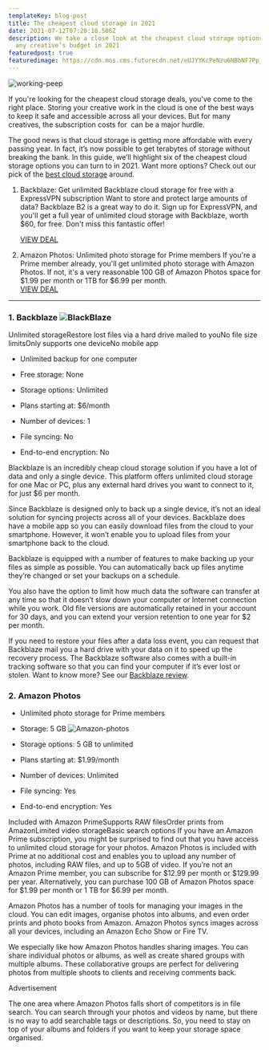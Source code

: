 ```yaml
---
templateKey: blog-post
title: The cheapest cloud storage in 2021
date: 2021-07-12T07:20:18.506Z
description: We take a close look at the cheapest cloud storage options to fit
  any creative’s budget in 2021
featuredpost: true
featuredimage: https://cdn.mos.cms.futurecdn.net/eUJYYKcPeNzu6NBbNF7Ppj-1024-80.jpg.webp
---
```



<!--StartFragment-->
![working-peep](https://cdn.mos.cms.futurecdn.net/eUJYYKcPeNzu6NBbNF7Ppj-1024-80.jpg.webp)

If you're looking for the cheapest cloud storage deals, you've come to the right place. Storing your creative work in the cloud is one of the best ways to keep it safe and accessible across all your devices. But for many creatives, the subscription costs for  can be a major hurdle.

The good news is that cloud storage is getting more affordable with every passing year. In fact, it’s now possible to get terabytes of storage without breaking the bank. In this guide, we’ll highlight six of the cheapest cloud storage options you can turn to in 2021. Want more options? Check out our pick of the [best cloud storage](https://www.creativebloq.com/buying-guides/best-cloud-storage) around.

 
1. Backblaze: Get unlimited Backblaze cloud storage for free with a ExpressVPN subscription
Want to store and protect large amounts of data? Backblaze B2 is a great way to do it. Sign up for ExpressVPN, and you'll get a full year of unlimited cloud storage with Backblaze, worth $60, for free. Don't miss this fantastic offer!

   [VIEW DEAL](https://xvtelink.com/go/backblaze?offer=3monthsfree&a_fid=744&data1=cbq-in-4283968626419228700)





2. Amazon Photos: Unlimited photo storage for Prime members
If you're a Prime member already, you'll get unlimited photo storage with Amazon Photos. If not, it's a very reasonable 100 GB of Amazon Photos space for $1.99 per month or 1TB for $6.99 per month.                                            
[VIEW DEAL](https://target.georiot.com/Proxy.ashx?tsid=8429&GR_URL=https%3A%2F%2Famazon.co.uk%2Fb%3Fie%3DUTF8%26node%3D14156436031%26tag%3Dhawk-future-21%26ascsubtag%3Dcbq-in-6540590739595194000-21)

---
### 1. Backblaze ![BlackBlaze](https://cdn.mos.cms.futurecdn.net/xLNUAAMWHnUFkpCoAjZEjT-970-80.png.webp)



Unlimited storageRestore lost files via a hard drive mailed to youNo file size limitsOnly supports one deviceNo mobile app
- Unlimited backup for one computer

- Free storage: None



- Storage options: Unlimited  
- Plans starting at: $6/month
- Number of devices: 1
- File syncing: No 
- End-to-end encryption: No

Blackblaze is an incredibly cheap cloud storage solution if you have a lot of data and only a single device. This platform offers unlimited cloud storage for one Mac or PC, plus any external hard drives you want to connect to it, for just $6 per month.


Since Backblaze is designed only to back up a single device, it’s not an ideal solution for syncing projects across all of your devices. Backblaze does have a mobile app so you can easily download files from the cloud to your smartphone. However, it won’t enable you to upload files from your smartphone back to the cloud.

Backblaze is equipped with a number of features to make backing up your files as simple as possible. You can automatically back up files anytime they’re changed or set your backups on a schedule. 

You also have the option to limit how much data the software can transfer at any time so that it doesn’t slow down your computer or Internet connection while you work. Old file versions are automatically retained in your account for 30 days, and you can extend your version retention to one year for $2 per month.

If you need to restore your files after a data loss event, you can request that Backblaze mail you a hard drive with your data on it to speed up the recovery process. The Backblaze software also comes with a built-in tracking software so that you can find your computer if it’s ever lost or stolen. Want to know more? See our [Backblaze review](https://www.creativebloq.com/reviews/backblaze-review).

### 2.  Amazon Photos
- Unlimited photo storage for Prime members

- Storage: 5 GB                             ![Amazon-photos](https://cdn.mos.cms.futurecdn.net/dZBNxi2rvVDAYDMnWcuUFX-970-80.png.webp)
- Storage options: 5 GB to unlimited
- Plans starting at: $1.99/month  
- Number of devices: Unlimited  
- File syncing: Yes  
- End-to-end encryption: Yes



Included with Amazon PrimeSupports RAW filesOrder prints from AmazonLimited video storageBasic search options
If you have an Amazon Prime subscription, you might be surprised to find out that you have access to unlimited cloud storage for your photos. Amazon Photos is included with Prime at no additional cost and enables you to upload any number of photos, including RAW files, and up to 5GB of video.
If you’re not an Amazon Prime member, you can subscribe for $12.99 per month or $129.99 per year. Alternatively, you can purchase 100 GB of Amazon Photos space for $1.99 per month or 1 TB for $6.99 per month.

Amazon Photos has a number of tools for managing your images in the cloud. You can edit images, organise photos into albums, and even order prints and photo books from Amazon. Amazon Photos syncs images across all your devices, including an Amazon Echo Show or Fire TV.

We especially like how Amazon Photos handles sharing images. You can share individual photos or albums, as well as create shared groups with multiple albums. These collaborative groups are perfect for delivering photos from multiple shoots to clients and receiving comments back.

Advertisement

The one area where Amazon Photos falls short of competitors is in file search. You can search through your photos and videos by name, but there is no way to add searchable tags or descriptions. So, you need to stay on top of your albums and folders if you want to keep your storage space organised.


<!--EndFragment-->
